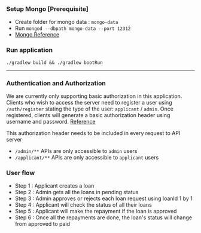 ### Setup Mongo [Prerequisite]
* Create folder for mongo data : `mongo-data`
* Run 
```mongod --dbpath mongo-data --port 12312```
* [Mongo Reference](https://spring.io/guides/gs/accessing-data-mongodb)

### Run application
```./gradlew build && ./gradlew bootRun```

---

### Authentication and Authorization
We are currently only supporting basic authorization in this application. 
Clients who wish to access the server need to register a user using `/auth/register` stating the type of the user: `applicant` / `admin`.
Once registered, clients will generate a basic authorization header using username and password. 
[Reference](https://www.debugbear.com/basic-auth-header-generator)

This authorization header needs to be included in every request to API server
* `/admin/**` APIs are only accessible to `admin` users
* `/applicant/**` APIs are only accessible to `applicant` users

### User flow

* Step 1 : Applicant creates a loan
* Step 2 : Admin gets all the loans in pending status
* Step 3 : Admin approves or rejects each loan request using loanId 1 by 1
* Step 4 : Applicant will check the status of all their loans
* Step 5 : Applicant will make the repayment if the loan is approved
* Step 6 : Once all the repayments are done, the loan's status will change from approved to paid